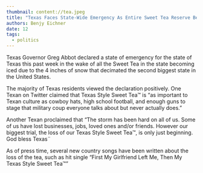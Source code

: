 ```yaml
---
thumbnail: content://tea.jpeg
title: "Texas Faces State-Wide Emergency As Entire Sweet Tea Reserve Becomes Iced"
authors: Benjy Eichner
date: 12
tags:
  - politics
---
```


Texas Governor Greg Abbot declared a state of emergency for the state of Texas this past week in the wake of all the Sweet Tea in the state becoming iced due to the 4 inches of snow that decimated the second biggest state in the United States. 

The majority of Texas residents viewed the declaration positively. One Texan on Twitter claimed that Texas Style Sweet Tea™ is “as important to Texan culture as cowboy hats, high school football, and enough guns to stage that military coup everyone talks about but never actually does.”

Another Texan proclaimed that “The storm has been hard on all of us. Some of us have lost businesses, jobs, loved ones and/or friends. However our biggest trial, the loss of our Texas Style Sweet Tea™, is only just beginning. God bless Texas¨

As of press time, several new country songs have been written about the loss of the tea, such as hit single “First My Girlfriend Left Me, Then My Texas Style Sweet Tea™”